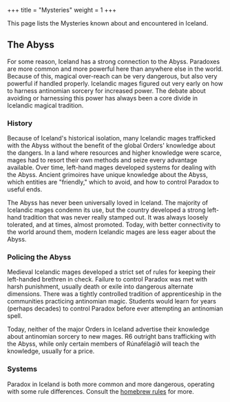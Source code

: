 +++
title = "Mysteries"
weight = 1
+++

This page lists the Mysteries known about and encountered in Iceland.

## The Abyss

For some reason, Iceland has a strong connection to the Abyss. Paradoxes are more common and more powerful here than anywhere else in the world. Because of this, magical over-reach can be very dangerous, but also very powerful if handled properly. Icelandic mages figured out very early on how to harness antinomian sorcery for increased power. The debate about avoiding or harnessing this power has always been a core divide in Icelandic magical tradition.

### History
Because of Iceland's historical isolation, many Icelandic mages trafficked with the Abyss without the benefit of the global Orders' knowledge about the dangers. In a land where resources and higher knowledge were scarce, mages had to resort their own methods and seize every advantage available. Over time, left-hand mages developed systems for dealing with the Abyss. Ancient grimoires have unique knowledge about the Abyss, which entities are "friendly," which to avoid, and how to control Paradox to useful ends.

The Abyss has never been universally loved in Iceland. The majority of Icelandic mages condemn its use, but the country developed a strong left-hand tradition that was never really stamped out. It was always loosely tolerated, and at times, almost promoted. Today, with better connectivity to the world around them, modern Icelandic mages are less eager about the Abyss.

### Policing the Abyss
Medieval Icelandic mages developed a strict set of rules for keeping their left-handed brethren in check. Failure to control Paradox was met with harsh punishment, usually death or exile into dangerous alternate dimensions. There was a tightly controlled tradition of apprenticeship in the communities practicing antinomian magic. Students would learn for years (perhaps decades) to control Paradox before ever attempting an antinomian spell.

Today, neither of the major Orders in Iceland advertise their knowledge about antinomian sorcery to new mages. R6 outright bans trafficking with the Abyss, while only certain members of Rúnafélagið will teach the knowledge, usually for a price.

### Systems
Paradox in Iceland is both more common and more dangerous, operating with some rule differences. Consult the [homebrew rules](@/rules/house-rules.md#paradox) for more.
